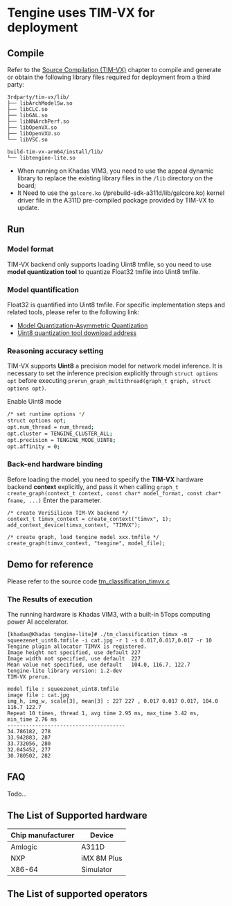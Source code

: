 # Tengine uses TIM-VX for deployment

## Compile

Refer to the [Source Compilation (TIM-VX)](../source_compile/compile_timvx.md) chapter to compile and generate or obtain the following library files required for deployment from a third party:
```
3rdparty/tim-vx/lib/
├── libArchModelSw.so
├── libCLC.so
├── libGAL.so
├── libNNArchPerf.so
├── libOpenVX.so
├── libOpenVXU.so
└── libVSC.so

build-tim-vx-arm64/install/lib/
└── libtengine-lite.so
```

- When running on Khadas VIM3, you need to use the appeal dynamic library to replace the existing library files in the `/lib` directory on the board;
- It Need to use the `galcore.ko` (/prebuild-sdk-a311d/lib/galcore.ko) kernel driver file in the A311D pre-compiled package provided by TIM-VX to update.

## Run

### Model format

TIM-VX backend only supports loading Uint8 tmfile, so you need to use **model quantization tool** to quantize Float32 tmfile into Uint8 tmfile.

### Model quantification

Float32 is quantified into Uint8 tmfile. For specific implementation steps and related tools, please refer to the following link:

- [Model Quantization-Asymmetric Quantization](../user_guides/quant_tool_uint8.md)
- [Uint8 quantization tool download address](https://github.com/OAID/Tengine/releases/download/lite-v1.3/quant_tool_uint8)

### Reasoning accuracy setting

TIM-VX supports **Uint8** a precision model for network model inference. It is necessary to  set the inference precision explicitly through `struct options opt` before executing `prerun_graph_multithread(graph_t graph, struct options opt)`.

Enable Uint8 mode

```bash
/* set runtime options */
struct options opt;
opt.num_thread = num_thread;
opt.cluster = TENGINE_CLUSTER_ALL;
opt.precision = TENGINE_MODE_UINT8;
opt.affinity = 0;
```

### Back-end hardware binding

Before loading the model, you need to specify the **TIM-VX** hardware backend **context** explicitly, and pass it when calling `graph_t create_graph(context_t context, const char* model_format, const char* fname, ...)` Enter the parameter.

```
/* create VeriSilicon TIM-VX backend */
context_t timvx_context = create_context("timvx", 1);
add_context_device(timvx_context, "TIMVX");

/* create graph, load tengine model xxx.tmfile */
create_graph(timvx_context, "tengine", model_file);
```

## Demo for reference

Please refer to the source code [tm_classification_timvx.c](https://github.com/OAID/Tengine/blob/tengine-lite/examples/tm_classification_timvx.c)

### The Results of execution

The running hardware is Khadas VIM3, with a built-in 5Tops computing power AI accelerator.
```
[khadas@Khadas tengine-lite]# ./tm_classification_timvx -m squeezenet_uint8.tmfile -i cat.jpg -r 1 -s 0.017,0.017,0.017 -r 10
Tengine plugin allocator TIMVX is registered.
Image height not specified, use default 227
Image width not specified, use default  227
Mean value not specified, use default   104.0, 116.7, 122.7
tengine-lite library version: 1.2-dev
TIM-VX prerun.

model file : squeezenet_uint8.tmfile
image file : cat.jpg
img_h, img_w, scale[3], mean[3] : 227 227 , 0.017 0.017 0.017, 104.0 116.7 122.7
Repeat 10 times, thread 1, avg time 2.95 ms, max_time 3.42 ms, min_time 2.76 ms
--------------------------------------
34.786182, 278
33.942883, 287
33.732056, 280
32.045452, 277
30.780502, 282
```

## FAQ

Todo...

## The List of Supported hardware

| Chip manufacturer  | Device      |
| -------- | --------- |
| Amlogic | A311D        |
| NXP     | iMX 8M Plus |
| X86-64  | Simulator    |

## The List of supported operators
